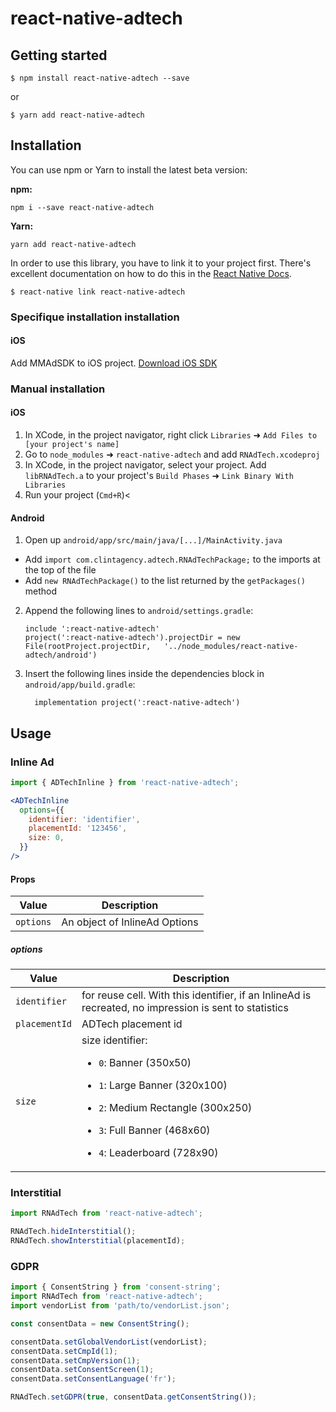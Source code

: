 
# react-native-adtech

## Getting started

`$ npm install react-native-adtech --save`

or

`$ yarn add react-native-adtech`

## Installation

You can use npm or Yarn to install the latest beta version:

**npm:**

    npm i --save react-native-adtech

**Yarn:**

    yarn add react-native-adtech

In order to use this library, you have to link it to your project first. There's excellent documentation on how to do this in the [React Native Docs](https://facebook.github.io/react-native/docs/linking-libraries-ios.html#content).

`$ react-native link react-native-adtech`

### Specifique installation installation

#### iOS

Add MMAdSDK to iOS project. [Download iOS SDK](http://docs.onemobilesdk.aol.com/ios-ad-sdk/index.html)

### Manual installation

#### iOS

1. In XCode, in the project navigator, right click `Libraries` ➜ `Add Files to [your project's name]`
2. Go to `node_modules` ➜ `react-native-adtech` and add `RNAdTech.xcodeproj`
3. In XCode, in the project navigator, select your project. Add `libRNAdTech.a` to your project's `Build Phases` ➜ `Link Binary With Libraries`
4. Run your project (`Cmd+R`)<

#### Android

1. Open up `android/app/src/main/java/[...]/MainActivity.java`
  - Add `import com.clintagency.adtech.RNAdTechPackage;` to the imports at the top of the file
  - Add `new RNAdTechPackage()` to the list returned by the `getPackages()` method
2. Append the following lines to `android/settings.gradle`:
  	```
  	include ':react-native-adtech'
  	project(':react-native-adtech').projectDir = new File(rootProject.projectDir, 	'../node_modules/react-native-adtech/android')
  	```
3. Insert the following lines inside the dependencies block in `android/app/build.gradle`:
  	```
      implementation project(':react-native-adtech')
  	```

## Usage

### Inline Ad

```jsx
import { ADTechInline } from 'react-native-adtech';

<ADTechInline
  options={{
    identifier: 'identifier',
    placementId: '123456',
    size: 0,
  }}
/>
```

#### Props

<table>
  <thead>
    <tr>
      <th>Value</th>
      <th>Description</th>
    </tr>
  </thead>
  <tbody>
    <tr>
      <td><code>options</code></td>
      <td>An object of InlineAd Options</td>
    </tr>
  </tbody>
</table>


##### options

<table>
  <thead>
    <tr>
      <th>Value</th>
      <th>Description</th>
    </tr>
  </thead>
  <tbody>
    <tr>
      <td><code>identifier</code></td>
      <td>for reuse cell. With this identifier, if an InlineAd is recreated, no impression is sent to statistics</td>
    </tr>
    <tr>
      <td><code>placementId</code></td>
      <td>ADTech placement id</td>
    </tr>
    <tr>
      <td><code>size</code></td>
      <td>
size identifier:

  - `0`: Banner (350x50)
  - `1`: Large Banner (320x100)
  - `2`: Medium Rectangle (300x250)  
  - `3`: Full Banner (468x60)
  - `4`: Leaderboard (728x90)

      </td>
    </tr>
  </tbody>
</table>

### Interstitial

```jsx
import RNAdTech from 'react-native-adtech';

RNAdTech.hideInterstitial();
RNAdTech.showInterstitial(placementId);
```

### GDPR

```jsx
import { ConsentString } from 'consent-string';
import RNAdTech from 'react-native-adtech';
import vendorList from 'path/to/vendorList.json';

const consentData = new ConsentString();

consentData.setGlobalVendorList(vendorList);
consentData.setCmpId(1);
consentData.setCmpVersion(1);
consentData.setConsentScreen(1);
consentData.setConsentLanguage('fr');

RNAdTech.setGDPR(true, consentData.getConsentString());
```

